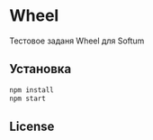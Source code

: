 # Wheel

Тестовое заданя Wheel для Softum

## Установка

```bash
npm install
npm start
```

## License
